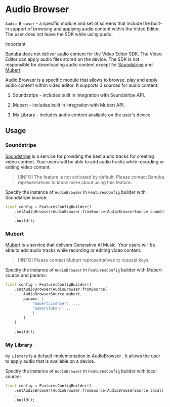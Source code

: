 # Audio Browser

```Audio Browser``` - a specific module and set of screens that include the built-in support of browsing and applying audio content within the Video Editor. The user does not leave the SDK while using audio.

> [!IMPORTANT]
> Banuba does not deliver audio content for the Video Editor SDK.
The Video Editor can apply audio files stored on the device. The SDK is not responsible for downloading audio content except for [Soundstripe](https://www.soundstripe.com/) and [Mubert](https://mubert.com/).

Audio Browser is a specific module that allows to browse, play and apply audio content within video editor.
It supports 3 sources for audio content:

1. Soundstripe - includes built in integration with Soundstripe API.

2. Mubert - includes built in integration with Mubert API.

3. My Library - includes audio content available on the user's device

## Usage

### Soundstripe

[Soundstripe](https://www.soundstripe.com/) is a service for providing the best audio tracks for creating video content. Your users will be able to add audio tracks while recording or editing video content.

> [!INFO]
> The feature is not activated by default.
> Please contact Banuba representatives to know more about using this feature.

Specify the instance of ```AudioBrowser``` in ```FeaturesConfig``` builder with Soundstripe source:

```dart
final config = FeaturesConfigBuilder()
    .setAudioBrowser(AudioBrowser.fromSource(AudioBrowserSource.soundstripe))
    ...
    .build();
```

### Mubert

[Mubert](https://mubert.com/) is a service that delivers Generative AI Music. Your users will be able to add audio tracks while recording or editing video content.

> [!INFO]
> Please contact Mubert representatives to request keys.

Specify the instance of ```AudioBrowser``` in ```FeaturesConfig``` builder with Mubert source and params:

```dart
final config = FeaturesConfigBuilder()
    .setAudioBrowser(AudioBrowser.fromSource(
        AudioBrowserSource.mubert, 
        params: {
            'mubertLicence': ..., 
            'mubertToken': ...
            }
        )
    )
    ...
    .build();
```

### My Library 

```My Library``` is a default implementation in AudioBrowser . It allows the user to apply audio that is available on a device.

Specify the instance of ```AudioBrowser``` in ```FeaturesConfig``` builder with local source: 

```dart
final config = FeaturesConfigBuilder()
    .setAudioBrowser(AudioBrowser.fromSource(AudioBrowserSource.local))
    ...
    .build();
```